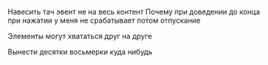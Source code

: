 Навесить тач эвент не на весь контент
Почему при доведении до конца при нажатии у меня не срабатывает потом отпускание

Элементы могут хвататься друг на друге 

Вынести десятки восьмерки куда нибудь 
